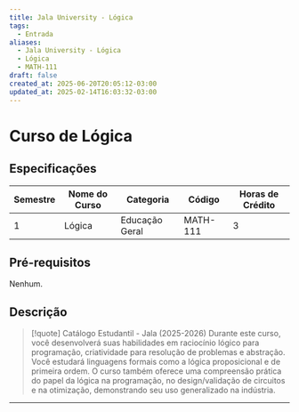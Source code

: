 ```yaml
---
title: Jala University - Lógica
tags:
  - Entrada
aliases:
  - Jala University - Lógica
  - Lógica
  - MATH-111
draft: false
created_at: 2025-06-20T20:05:12-03:00
updated_at: 2025-02-14T16:03:32-03:00
---
```

# Curso de Lógica

## Especificações
| Semestre | Nome do Curso | Categoria      | Código   | Horas de Crédito |
| -------- | ------------- | -------------- | -------- | ---------------- |
| 1        | Lógica        | Educação Geral | MATH-111 | 3                |

## Pré-requisitos
Nenhum.

## Descrição

> [!quote] Catálogo Estudantil - Jala (2025-2026)
> Durante este curso, você desenvolverá suas habilidades em raciocínio lógico para programação, criatividade para resolução de problemas e abstração. Você estudará linguagens formais como a lógica proposicional e de primeira ordem. O curso também oferece uma compreensão prática do papel da lógica na programação, no design/validação de circuitos e na otimização, demonstrando seu uso generalizado na indústria.

---

